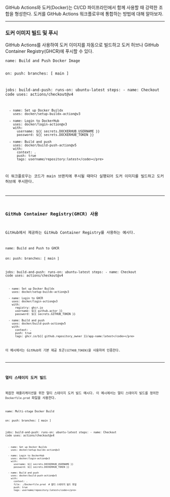 <p>GitHub Actions와 도커(Docker)는 CI/CD 파이프라인에서 함께 사용할 때 강력한 조합을 형성한다. 도커를 GitHub Actions 워크플로우에 통합하는 방법에 대해 알아보자.</p>
<hr />
<h3 id="도커-이미지-빌드-및-푸시">도커 이미지 빌드 및 푸시</h3>
<p>GitHub Actions를 사용하여 도커 이미지를 자동으로 빌드하고 도커 허브나 GitHub Container Registry(GHCR)에 푸시할 수 있다.</p>
<pre><code class="language-yaml">name: Build and Push Docker Image

on:
  push:
    branches: [ main ]

jobs:
  build-and-push:
    runs-on: ubuntu-latest
    steps:
      - name: Checkout code
        uses: actions/checkout@v4

      - name: Set up Docker Buildx
        uses: docker/setup-buildx-action@v3

      - name: Login to DockerHub
        uses: docker/login-action@v3
        with:
          username: ${{ secrets.DOCKERHUB_USERNAME }}
          password: ${{ secrets.DOCKERHUB_TOKEN }}

      - name: Build and push
        uses: docker/build-push-action@v5
        with:
          context: .
          push: true
          tags: username/repository:latest</code></pre>
<p>이 워크플로우는 코드가 main 브랜치에 푸시될 때마다 실행되어 도커 이미지를 빌드하고 도커 허브에 푸시한다.</p>
<hr />
<h3 id="github-container-registryghcr-사용">GitHub Container Registry(GHCR) 사용</h3>
<p>GitHub에서 제공하는 GitHub Container Registry를 사용하는 예시다.</p>
<pre><code class="language-yaml">name: Build and Push to GHCR

on:
  push:
    branches: [ main ]

jobs:
  build-and-push:
    runs-on: ubuntu-latest
    steps:
      - name: Checkout code
        uses: actions/checkout@v4

      - name: Set up Docker Buildx
        uses: docker/setup-buildx-action@v3

      - name: Login to GHCR
        uses: docker/login-action@v3
        with:
          registry: ghcr.io
          username: ${{ github.actor }}
          password: ${{ secrets.GITHUB_TOKEN }}

      - name: Build and push
        uses: docker/build-push-action@v5
        with:
          context: .
          push: true
          tags: ghcr.io/${{ github.repository_owner }}/app-name:latest</code></pre>
<p>이 예시에서는 GitHub의 기본 제공 토큰(<code>GITHUB_TOKEN</code>)을 사용하여 인증한다.</p>
<hr />
<h3 id="멀티-스테이지-도커-빌드">멀티 스테이지 도커 빌드</h3>
<p>복잡한 애플리케이션을 위한 멀티 스테이지 도커 빌드 예시다. 이 예시에서는 멀티 스테이지 빌드를 정의한 <code>Dockerfile.prod</code> 파일을 사용한다.</p>
<pre><code class="language-yaml">name: Multi-stage Docker Build

on:
  push:
    branches: [ main ]

jobs:
  build-and-push:
    runs-on: ubuntu-latest
    steps:
      - name: Checkout code
        uses: actions/checkout@v4

      - name: Set up Docker Buildx
        uses: docker/setup-buildx-action@v3

      - name: Login to DockerHub
        uses: docker/login-action@v3
        with:
          username: ${{ secrets.DOCKERHUB_USERNAME }}
          password: ${{ secrets.DOCKERHUB_TOKEN }}

      - name: Build and push
        uses: docker/build-push-action@v5
        with:
          context: .
          file: ./Dockerfile.prod  # 멀티 스테이지 빌드 파일
          push: true
          tags: username/repository:latest</code></pre>